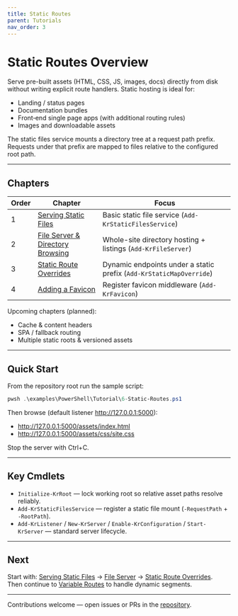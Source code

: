 ```yaml
---
title: Static Routes
parent: Tutorials
nav_order: 3
---
```


# Static Routes Overview

Serve pre-built assets (HTML, CSS, JS, images, docs) directly from disk without writing explicit route handlers.
Static hosting is ideal for:

- Landing / status pages
- Documentation bundles
- Front‑end single page apps (with additional routing rules)
- Images and downloadable assets

The static files service mounts a directory tree at a request path prefix. Requests under that prefix are mapped
to files relative to the configured root path.

---

## Chapters

| Order | Chapter                                                 | Focus                                                               |
|-------|---------------------------------------------------------|---------------------------------------------------------------------|
| 1     | [Serving Static Files](./1.Static-Routes.md)            | Basic static file service (`Add-KrStaticFilesService`)              |
| 2     | [File Server & Directory Browsing](./2.File-Server.md)  | Whole-site directory hosting + listings (`Add-KrFileServer`)        |
| 3     | [Static Route Overrides](./3.Static-Override-Routes.md) | Dynamic endpoints under a static prefix (`Add-KrStaticMapOverride`) |
| 4     | [Adding a Favicon](./4.Favicon.md)                      | Register favicon middleware (`Add-KrFavicon`)                       |

Upcoming chapters (planned):

- Cache & content headers
- SPA / fallback routing
- Multiple static roots & versioned assets

---

## Quick Start

From the repository root run the sample script:

```powershell
pwsh .\examples\PowerShell\Tutorial\6-Static-Routes.ps1
```

Then browse (default listener <http://127.0.0.1:5000>):

- <http://127.0.0.1:5000/assets/index.html>
- <http://127.0.0.1:5000/assets/css/site.css>

Stop the server with Ctrl+C.

---

## Key Cmdlets

- `Initialize-KrRoot` — lock working root so relative asset paths resolve reliably.
- `Add-KrStaticFilesService` — register a static file mount (`-RequestPath` + `-RootPath`).
- `Add-KrListener` / `New-KrServer` / `Enable-KrConfiguration` / `Start-KrServer` — standard server lifecycle.

---

## Next

Start with:
[Serving Static Files](./1.Static-Routes.md) → [File Server](./2.File-Server.md) →
[Static Route Overrides](./3.Static-Override-Routes.md).  
Then continue to [Variable Routes](../4.variable/index.md) to handle dynamic segments.

---

Contributions welcome — open issues or PRs in the [repository](https://github.com/Kestrun/Kestrun).
